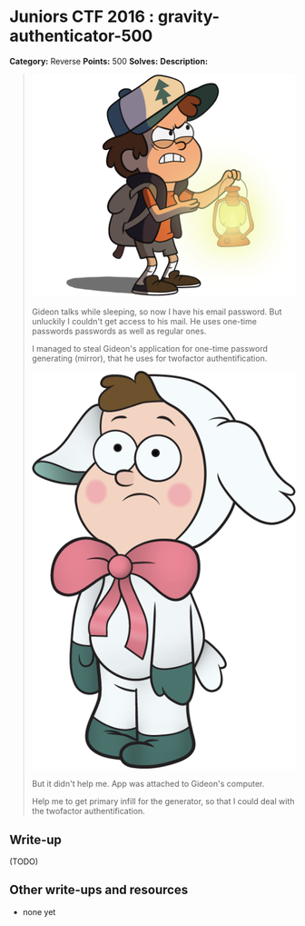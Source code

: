 # Juniors CTF 2016 : gravity-authenticator-500

**Category:** Reverse
**Points:** 500
**Solves:**
**Description:**

> ![Description Image](gravity-authenticator-desc-0.jpg)
>
> Gideon talks while sleeping, so now I have his email password. But unluckily I couldn't get access to his mail. He uses one-time passwords passwords as well as regular ones.
>
>
> I managed to steal Gideon's application for one-time password generating (mirror), that he uses for twofactor authentification.
>
> ![Description Image](gravity-authenticator-desc-1.jpg)
>
> But it didn't help me. App was attached to Gideon's computer.
>
> Help me to get primary infill for the generator, so that I could deal with the twofactor authentification.

## Write-up

(TODO)

## Other write-ups and resources

* none yet
